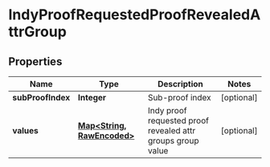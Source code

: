 

# IndyProofRequestedProofRevealedAttrGroup


## Properties

Name | Type | Description | Notes
------------ | ------------- | ------------- | -------------
**subProofIndex** | **Integer** | Sub-proof index |  [optional]
**values** | [**Map&lt;String, RawEncoded&gt;**](RawEncoded.md) | Indy proof requested proof revealed attr groups group value |  [optional]



